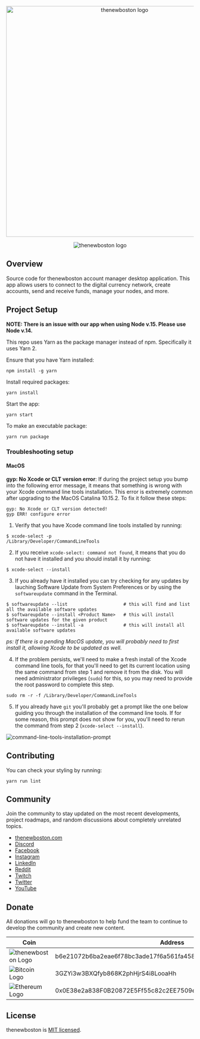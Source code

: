 <p align="center">
  <img alt="thenewboston logo" src="https://i.imgur.com/C8uhI2q.png" width="620">
</p>

<p align="center">
  <img alt="thenewboston logo" src="https://i.imgur.com/8bY8yCE.png">
</p>

## Overview

Source code for thenewboston account manager desktop application. This app allows users to connect to the digital
currency network, create accounts, send and receive funds, manage your nodes, and more.

## Project Setup

<b>NOTE: There is an issue with our app when using Node v.15. Please use Node v.14.</b>

This repo uses Yarn as the package manager instead of npm. Specifically it uses Yarn 2.

Ensure that you have Yarn installed:

```
npm install -g yarn
```

Install required packages:

```
yarn install
```

Start the app:

```
yarn start
```

To make an executable package:

```
yarn run package
```

### Troubleshooting setup

#### MacOS

**gyp: No Xcode or CLT version error**: If during the project setup you bump into the following error message, it means that something is wrong with your Xcode command line tools installation. This error is extremely common after upgrading to the MacOS Catalina 10.15.2. To fix it follow these steps:

```
gyp: No Xcode or CLT version detected!
gyp ERR! configure error
```

1. Verify that you have Xcode command line tools installed by running:

```
$ xcode-select -p
/Library/Developer/CommandLineTools
```

2. If you receive `xcode-select: command not found`, it means that you do not have it installed and you should install it by running:

```
$ xcode-select --install
```

3. If you already have it installed you can try checking for any updates by lauching Software Update from System Preferences or by using the `softwareupdate` command in the Terminal.

```
$ softwareupdate --list                     # this will find and list all the available software updates
$ softwareupdate --install <Product Name>   # this will install software updates for the given product
$ softwareupdate --install -a               # this will install all available software updates
```

_ps: If there is a pending MacOS update, you will probably need to first install it, allowing Xcode to be updated as well._

4. If the problem persists, we'll need to make a fresh install of the Xcode command line tools, for that you'll need to get its current location using the same command from step 1 and remove it from the disk. You will need administrator privileges (`sudo`) for this, so you may need to provide the root password to complete this step.

```
sudo rm -r -f /Library/Developer/CommandLineTools
```

5. If you already have `git` you'll probably get a prompt like the one below guiding you through the installation of the command line tools. If for some reason, this prompt does not show for you, you'll need to rerun the command from step 2 (`xcode-select --install`).

![command-line-tools-installation-prompt](https://miro.medium.com/max/700/0*s8rdlR3j3xVHcl95)

## Contributing

You can check your styling by running:

```
yarn run lint
```

## Community

Join the community to stay updated on the most recent developments, project roadmaps, and random discussions about completely unrelated topics.

- [thenewboston.com](https://thenewboston.com/)
- [Discord](https://discord.gg/thenewboston)
- [Facebook](https://www.facebook.com/TheNewBoston-464114846956315/)
- [Instagram](https://www.instagram.com/thenewboston_official/)
- [LinkedIn](https://www.linkedin.com/company/thenewboston-developers/)
- [Reddit](https://www.reddit.com/r/thenewboston/)
- [Twitch](https://www.twitch.tv/thenewboston/videos)
- [Twitter](https://twitter.com/thenewboston_og)
- [YouTube](https://www.youtube.com/user/thenewboston)

## Donate

All donations will go to thenewboston to help fund the team to continue to develop the community and create new content.

| Coin                                                                                                                        | Address                                                          |
| --------------------------------------------------------------------------------------------------------------------------- | ---------------------------------------------------------------- |
| ![thenewboston Logo](https://github.com/thenewboston-developers/Website/raw/development/src/assets/images/thenewboston.png) | b6e21072b6ba2eae6f78bc3ade17f6a561fa4582d5494a5120617f2027d38797 |
| ![Bitcoin Logo](https://github.com/thenewboston-developers/Website/raw/development/src/assets/images/bitcoin.png)           | 3GZYi3w3BXQfyb868K2phHjrS4i8LooaHh                               |
| ![Ethereum Logo](https://github.com/thenewboston-developers/Website/raw/development/src/assets/images/ethereum.png)         | 0x0E38e2a838F0B20872E5Ff55c82c2EE7509e6d4A                       |

## License

thenewboston is [MIT licensed](http://opensource.org/licenses/MIT).

